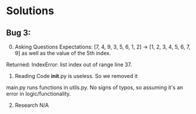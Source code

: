 # Solutions

## Bug 3:

0. Asking Questions
Expectations: [7, 4, 9, 3, 5, 6, 1, 2] -> [1, 2, 3, 4, 5, 6, 7, 9] as well as the value of the   5th index.

Returned: IndexError: list index out of range  line 37.

1. Reading Code
__init__.py is useless.
So we removed it

main.py runs functions in utils.py. No signs of typos, so assuming it's an error in logic/functionality.

2. Research
N/A